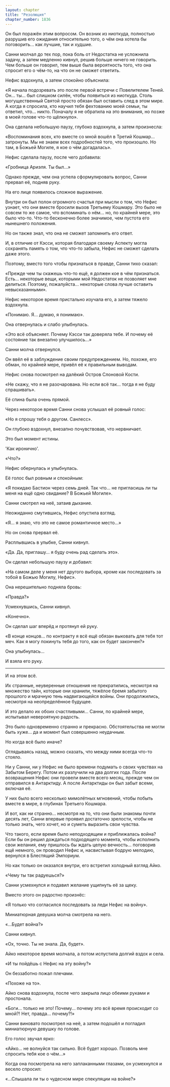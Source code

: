 ```yaml
---
layout: chapter
title: "Резолюция"
chapter_number: 1836
---
```




Он был поражён этим вопросом. Он возник из ниоткуда, полностью разрушив его ожидания относительно того, о чём она хотела бы поговорить... как лучшие, так и худшие.

Санни молчал до тех пор, пока боль от Недостатка не усложнила задачу, а затем медленно кивнул, решив больше ничего не говорить. Чем больше он говорил, тем выше была вероятность того, что она спросит его о чём-то, на что он не сможет ответить.

Нефис вздохнула, а затем спокойно объяснила:

«Я начала подозревать это после первой встречи с Повелителем Теней. Он... ты... был слишком силён, чтобы появиться из ниоткуда. Столь могущественный Святой просто обязан был оставить след в этом мире. А когда я спросила, кто научил тебя фехтованию моей семьи, ты ответил, что... никто. Поначалу я не обратила на это внимания, но позже в моей голове что-то щёлкнуло».

Она сделала небольшую паузу, глубоко вздохнула, а затем произнесла:

«Воспоминания всех, кто вместе со мной вошёл в Третий Кошмар... затронуты. Мы не знаем всех подробностей того, что произошло. Но там, в Божьей Могиле, я кое о чём догадалась».

Нефис сделала паузу, после чего добавила:

«Гробница Ариэля. Ты был...»

Однако прежде, чем она успела сформулировать вопрос, Санни прервал её, подняв руку.

На его лице появилось сложное выражение.

Внутри он был полон огромного счастья при мысли о том, что Нефис узнает, что они вместе бросили вызов Третьему Кошмару. Это было не совсем то же самое, что вспоминать о нём... но, по крайней мере, это было что-то. Что-то бесконечно более значимое, чем пустота его нынешнего положения.

Но он также знал, что она не сможет запомнить его ответ.

И, в отличие от Кэсси, которая благодаря своему Аспекту могла сохранять память о том, что что-то забыла, Нефис не сможет сделать даже этого.

Поэтому, вместо того чтобы признаться в правде, Санни тихо сказал:

«Прежде чем ты скажешь что-то ещё, я должен кое в чём признаться. Есть... некоторые вещи, которыми мой Недостаток не позволяет мне делиться. Поэтому, пожалуйста... некоторые слова лучше оставить невысказанными».

Нефис некоторое время пристально изучала его, а затем тяжело вздохнула.

«Понимаю. Я... думаю, я понимаю».

Она отвернулась и слабо улыбнулась.

«Это всё объясняет. Почему Кэсси так доверяла тебе. И почему её состояние так внезапно улучшилось...»

Санни молча отвернулся.

Он ввёл её в заблуждение своим предупреждением. Но, похоже, его обман, по крайней мере, привёл её к правильным выводам.

Нефис снова посмотрел на далёкий Остров Слоновой Кости.

«Не скажу, что я не разочарована. Но если всё так... тогда я не буду спрашивать».

Её спина была очень прямой.

Через некоторое время Санни снова услышал её ровный голос:

«Но я спрошу тебя о другом. Санлесс».

Он глубоко вздохнул, внезапно почувствовав, что нервничает.

Это был момент истины.

'Как иронично'.

«Что?»

Нефис обернулась и улыбнулась.

Её голос был ровным и спокойным:

«Я покидаю Бастион через семь дней. Так что... не пригласишь ли ты меня на ещё одно свидание? В Божьей Могиле».

Санни смотрел на неё, затаив дыхание.

Неожиданно смутившись, Нефис опустила взгляд.

«Я... я знаю, что это не самое романтичное место...»

Но он снова прервал её.

Расплывшись в улыбке, Санни кивнул.

«Да. Да, приглашу... я буду очень рад сделать это».

Он сделал небольшую паузу и добавил:

«На самом деле у меня нет другого выбора, кроме как последовать за тобой в Божью Могилу, Нефис».

Она нерешительно подняла бровь:

«Правда?»

Усмехнувшись, Санни кивнул.

«Конечно».

Он сделал шаг вперёд и протянул ей руку.

«В конце концов... по контракту я всё ещё обязан выковать для тебя тот меч. Как я могу покинуть тебя до того, как он будет закончен?»

Она улыбнулась...

И взяла его руку.

***

И на этом всё.

Их странные, неуверенные отношения не прекратились, несмотря на множество тайн, которые они хранили, тяжёлое бремя забытого прошлого и мрачную тень надвигающейся войны. Они продолжились, несмотря на неопределённое будущее.

И это делало их обоих счастливыми... Санни, по крайней мере, испытывал невероятную радость.

Это было одновременно странно и прекрасно. Обстоятельства не могли быть хуже... да и момент был совершенно неудачным.

Но когда всё было иначе?

Оглядываясь назад, можно сказать, что между ними всегда что-то стояло.

Ни у Санни, ни у Нефис не было времени подумать о своих чувствах на Забытом Берегу. Потом их разлучили на два долгих года. После возвращения Нефис они провели вместе всего месяц, прежде чем он отправился в Антарктиду. А после Антарктиды он был забыт всеми, включая её.

У них было всего несколько мимолётных мгновений, чтобы побыть вместе в мире, в глубинах Третьего Кошмара.

И вот, как ни странно... несмотря на то, что они были знакомы почти десять лет, Санни впервые проявил достаточно зрелости, чтобы не только знать, чего хочет, но и суметь выразить свои чувства.

Что такого, если время было неподходящим и приближалась война? Если бы он решил дождаться подходящего момента, чтобы исполнить свои желания, ему пришлось бы ждать целую вечность... поговорив ещё немного, он проводил Нефис и, насвистывая бодрую мелодию, вернулся в Блестящий Эмпориум.

Но как только он оказался внутри, его встретил холодный взгляд Айко.

«Чему ты так радуешься?»

Санни усмехнулся и подавил желание ущипнуть её за щеку.

Вместо этого он радостно произнёс:

«Я только что согласился последовать за леди Нефис на войну».

Миниатюрная девушка молча смотрела на него.

«...Будет война?»

Санни кивнул.

«Ох, точно. Ты не знала. Да, будет».

Айко некоторое время молчала, а потом испустила долгий вздох и села.

«И ты пойдёшь с Нефис на эту войну?»

Он беззаботно пожал плечами.

«Похоже на то».

Айко снова вздохнула, после чего закрыла лицо обеими руками и простонала.

«Боги... только не это! Почему... почему это всё время происходит со мной?! Нет, правда... почему?!»

Санни виновато посмотрел на неё, а затем подошёл и погладил миниатюрную девушку по голове.

Его голос звучал ярко:

«Айко... не волнуйся так сильно. Всё будет хорошо. Позволь мне спросить тебя кое о чём...»

Когда она посмотрела на него заплаканными глазами, он усмехнулся и весело спросил:

«...Слышала ли ты о чудесном мире спекуляции на войне?»

